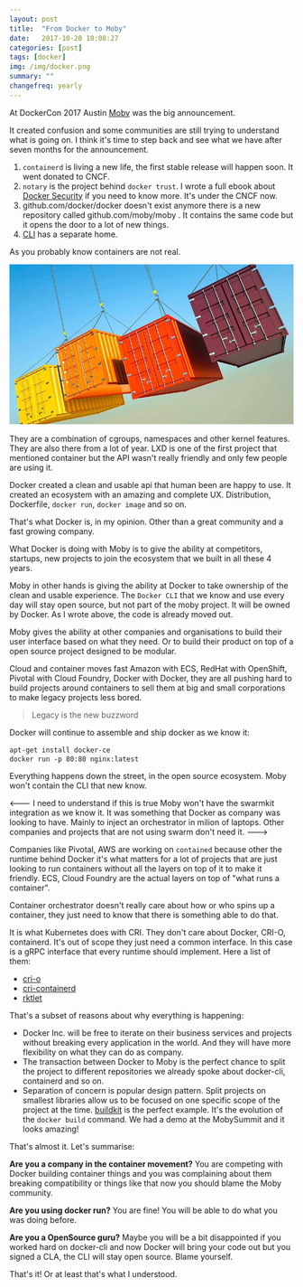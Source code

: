 ```yaml
---
layout: post
title:  "From Docker to Moby"
date:   2017-10-20 10:08:27
categories: [post]
tags: [docker]
img: /img/docker.png
summary: ""
changefreq: yearly
---
```

At DockerCon 2017 Austin
[Moby](https://blog.docker.com/2017/04/introducing-the-moby-project/) was the
big announcement.

It created confusion and some communities are still trying to understand what is
going on. I think it's time to step back and see what we have after seven months
for the announcement.

1. `containerd` is living a new life, the first stable release will happen soon.
   It went donated to CNCF.
2. `notary` is the project behind `docker trust`. I wrote a full ebook about
   [Docker Security](https://scaledocker.com) if you need to know more. It's
   under the CNCF now.
3. github.com/docker/docker doesn't exist anymore there is a new repository
   called github.com/moby/moby . It contains the same code but it opens the door
   to a lot of new things.
4. [CLI](https://github.com/docker/cli) has a separate home.

As you probably know containers are not real.

<img class="img-responsive" src="/img/container-is-not-real.jpeg"/>

They are a combination of cgroups, namespaces and other kernel features. They are
also there from a lot of year. LXD is one of the first project that mentioned
container but the API wasn't really friendly and only few people are using it.

Docker created a clean and usable api that human been are happy to use. It
created an ecosystem with an amazing and complete UX. Distribution, Dockerfile,
`docker run`, `docker image` and so on.

That's what Docker is, in my opinion. Other than a great community and a fast
growing company.

What Docker is doing with Moby is to give the ability at competitors, startups, new
projects to join the ecosystem that we built in all these 4 years.

Moby in other hands is giving the ability at Docker to take ownership of the
clean and usable experience. The `Docker CLI` that we know and use every day
will stay open source, but not part of the moby project. It will be owned by
Docker. As I wrote above, the code is already moved out.

Moby gives the ability at other companies and organisations to build their
user interface based on what they need. Or to build their product on top of a
open source project designed to be modular.

Cloud and container moves fast Amazon with ECS, RedHat with OpenShift,
Pivotal with Cloud Foundry, Docker with Docker, they are all pushing hard to
build projects around containers to sell them at big and small corporations to
make legacy projects less bored.

> Legacy is the new buzzword

Docker will continue to assemble and ship docker as we know it:

```
apt-get install docker-ce
docker run -p 80:80 nginx:latest
```

Everything happens down the street, in the open source ecosystem. Moby won't
contain the CLI that new know.

<--- I need to understand if this is true
Moby won't have the swarmkit integration as we know it. It was something that
Docker as company was looking to have. Mainly to inject an orchestrator in
milion of laptops. Other companies and projects that are not using swarm don't
need it.
--->

Companies like Pivotal, AWS are working on
`contained` because other the runtime behind Docker it's what matters for a lot
of projects that are just looking to run containers without all the layers on
top of it to make it friendly. ECS, Cloud Foundry are the actual layers on top
of "what runs a container".

Container orchestrator doesn't really care about how or who spins up a container,
they just need to know that there is something able to do that.

It is what Kubernetes does with CRI. They don't care about Docker, CRI-O,
containerd. It's out of scope they just need a common interface. In this case is
a gRPC interface that every runtime should implement. Here a list of them:

* [cri-o](https://github.com/kubernetes-incubator/cri-o)
* [cri-containerd](https://github.com/kubernetes-incubator/cri-containerd)
* [rktlet](https://github.com/kubernetes-incubator/rktlet)

That's a subset of reasons about why everything is happening:

* Docker Inc. will be free to iterate on their business services and projects
  without breaking every application in the world. And they will have more
  flexibility on what they can do as company.
* The transaction between Docker to Moby is the perfect chance to split the
  project to different repositories we already spoke about docker-cli, containerd
  and so on.
* Separation of concern is popular design pattern. Split
  projects on smallest libraries allow us to be focused on one specific scope of the
  project at the time.
  [buildkit](https://github.com/moby/buildkit) is the perfect example. It's the
  evolution of the `docker build` command. We had a demo at the MobySummit and
  it looks amazing!

That's almost it. Let's summarise:

**Are you a company in the container movement?**
You are competing with Docker building container things and you was complaining
about them breaking compatibility or things like that now you should blame the
Moby community.

**Are you using docker run?**
You are fine! You will be able to do what you was doing before.

**Are you a OpenSource guru?**
Maybe you will be a bit disappointed if you worked hard on docker-cli and now
Docker will bring your code out but you signed a CLA, the CLI will stay open
source. Blame yourself.

That's it! Or at least that's what I understood.
